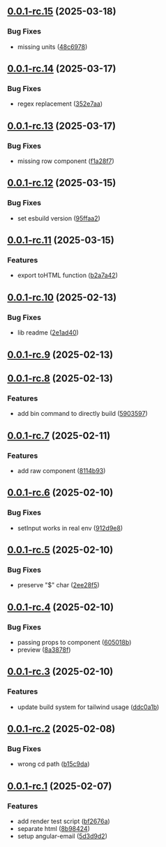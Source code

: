 ## [0.0.1-rc.15](https://github.com/keycloakify/angular-email/compare/v0.0.1-rc.14...v0.0.1-rc.15) (2025-03-18)


### Bug Fixes

* missing units ([48c6978](https://github.com/keycloakify/angular-email/commit/48c6978ea0c5d51dc567e4fed83bbc7e9854461b))



## [0.0.1-rc.14](https://github.com/keycloakify/angular-email/compare/v0.0.1-rc.13...v0.0.1-rc.14) (2025-03-17)


### Bug Fixes

* regex replacement ([352e7aa](https://github.com/keycloakify/angular-email/commit/352e7aa6dadf6cd1d93cc9152f45382f5ce842da))



## [0.0.1-rc.13](https://github.com/keycloakify/angular-email/compare/v0.0.1-rc.12...v0.0.1-rc.13) (2025-03-17)


### Bug Fixes

* missing row component ([f1a28f7](https://github.com/keycloakify/angular-email/commit/f1a28f738fb8578848a384390b27ed22d90f5016))



## [0.0.1-rc.12](https://github.com/keycloakify/angular-email/compare/v0.0.1-rc.11...v0.0.1-rc.12) (2025-03-15)


### Bug Fixes

* set esbuild version ([95ffaa2](https://github.com/keycloakify/angular-email/commit/95ffaa26282e583edc9ff882a96e294d13f98925))



## [0.0.1-rc.11](https://github.com/keycloakify/angular-email/compare/v0.0.1-rc.10...v0.0.1-rc.11) (2025-03-15)


### Features

* export toHTML function ([b2a7a42](https://github.com/keycloakify/angular-email/commit/b2a7a42a13d060d5412fb3d87d6e448a3007fd47))



## [0.0.1-rc.10](https://github.com/keycloakify/angular-email/compare/v0.0.1-rc.9...v0.0.1-rc.10) (2025-02-13)


### Bug Fixes

* lib readme ([2e1ad40](https://github.com/keycloakify/angular-email/commit/2e1ad40f4def1f9cf591a18f8734d30402d42461))



## [0.0.1-rc.9](https://github.com/keycloakify/angular-email/compare/v0.0.1-rc.8...v0.0.1-rc.9) (2025-02-13)



## [0.0.1-rc.8](https://github.com/keycloakify/angular-email/compare/v0.0.1-rc.7...v0.0.1-rc.8) (2025-02-13)


### Features

* add bin command to directly build ([5903597](https://github.com/keycloakify/angular-email/commit/5903597fb95a12cf199be3c42904642a9f12b901))



## [0.0.1-rc.7](https://github.com/keycloakify/angular-email/compare/v0.0.1-rc.6...v0.0.1-rc.7) (2025-02-11)


### Features

* add raw component ([8114b93](https://github.com/keycloakify/angular-email/commit/8114b93ff6672bad29c98c22ce10a1a125bb0042))



## [0.0.1-rc.6](https://github.com/keycloakify/angular-email/compare/v0.0.1-rc.5...v0.0.1-rc.6) (2025-02-10)


### Bug Fixes

* setInput works in real env ([912d9e8](https://github.com/keycloakify/angular-email/commit/912d9e883994cfc814ddaa9ed98e97319d9ada4f))



## [0.0.1-rc.5](https://github.com/keycloakify/angular-email/compare/v0.0.1-rc.4...v0.0.1-rc.5) (2025-02-10)


### Bug Fixes

* preserve "$" char ([2ee28f5](https://github.com/keycloakify/angular-email/commit/2ee28f5c5228e6f17322f3f46d65e3a1d280467c))



## [0.0.1-rc.4](https://github.com/keycloakify/angular-email/compare/v0.0.1-rc.3...v0.0.1-rc.4) (2025-02-10)


### Bug Fixes

* passing props to component ([605018b](https://github.com/keycloakify/angular-email/commit/605018b2d2706cb3271450f7aafa4aa35a9cfd98))
* preview ([8a3878f](https://github.com/keycloakify/angular-email/commit/8a3878f477ddb0d8c2654fdcb21111cfe5babdf0))



## [0.0.1-rc.3](https://github.com/keycloakify/angular-email/compare/v0.0.1-rc.2...v0.0.1-rc.3) (2025-02-10)


### Features

* update build system for tailwind usage ([ddc0a1b](https://github.com/keycloakify/angular-email/commit/ddc0a1b3c6c2e8439b0f22fe1c0e582dc6cad5b4))



## [0.0.1-rc.2](https://github.com/keycloakify/angular-email/compare/v0.0.1-rc.1...v0.0.1-rc.2) (2025-02-08)


### Bug Fixes

* wrong cd path ([b15c9da](https://github.com/keycloakify/angular-email/commit/b15c9da7ef53981899e9905a875d4b56ed71a67a))



## [0.0.1-rc.1](https://github.com/keycloakify/angular-email/compare/5d3d9d2289970677392830bfedf4c276a9fafe40...v0.0.1-rc.1) (2025-02-07)


### Features

* add render test script ([bf2676a](https://github.com/keycloakify/angular-email/commit/bf2676ab99d81593fb30a847062a3c5c93f9afee))
* separate html ([8b98424](https://github.com/keycloakify/angular-email/commit/8b984241175b7e1afe867ac8019adc8da29cc5fb))
* setup angular-email ([5d3d9d2](https://github.com/keycloakify/angular-email/commit/5d3d9d2289970677392830bfedf4c276a9fafe40))



